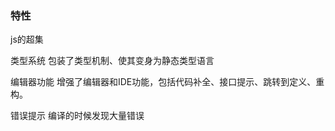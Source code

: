 ### 特性

js的超集

类型系统 包装了类型机制、使其变身为静态类型语言

编辑器功能 增强了编辑器和IDE功能，包括代码补全、接口提示、跳转到定义、重构。

错误提示 编译的时候发现大量错误

